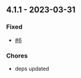 ## 4.1.1 - 2023-03-31

### Fixed

- [#6](https://github.com/indaco/svelte-iconoir/issues/6)

### Chores

- deps updated
